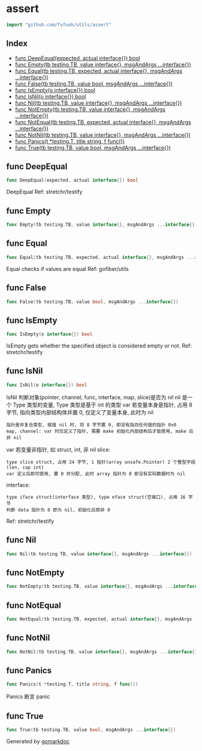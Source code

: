 <!-- Code generated by gomarkdoc. DO NOT EDIT -->

# assert

```go
import "github.com/fufuok/utils/assert"
```

## Index

- [func DeepEqual(expected, actual interface{}) bool](<#func-deepequal>)
- [func Empty(tb testing.TB, value interface{}, msgAndArgs ...interface{})](<#func-empty>)
- [func Equal(tb testing.TB, expected, actual interface{}, msgAndArgs ...interface{})](<#func-equal>)
- [func False(tb testing.TB, value bool, msgAndArgs ...interface{})](<#func-false>)
- [func IsEmpty(o interface{}) bool](<#func-isempty>)
- [func IsNil(o interface{}) bool](<#func-isnil>)
- [func Nil(tb testing.TB, value interface{}, msgAndArgs ...interface{})](<#func-nil>)
- [func NotEmpty(tb testing.TB, value interface{}, msgAndArgs ...interface{})](<#func-notempty>)
- [func NotEqual(tb testing.TB, expected, actual interface{}, msgAndArgs ...interface{})](<#func-notequal>)
- [func NotNil(tb testing.TB, value interface{}, msgAndArgs ...interface{})](<#func-notnil>)
- [func Panics(t *testing.T, title string, f func())](<#func-panics>)
- [func True(tb testing.TB, value bool, msgAndArgs ...interface{})](<#func-true>)


## func DeepEqual

```go
func DeepEqual(expected, actual interface{}) bool
```

DeepEqual Ref: stretchr/testify

## func Empty

```go
func Empty(tb testing.TB, value interface{}, msgAndArgs ...interface{})
```

## func Equal

```go
func Equal(tb testing.TB, expected, actual interface{}, msgAndArgs ...interface{})
```

Equal checks if values are equal Ref: gofiber/utils

## func False

```go
func False(tb testing.TB, value bool, msgAndArgs ...interface{})
```

## func IsEmpty

```go
func IsEmpty(o interface{}) bool
```

IsEmpty gets whether the specified object is considered empty or not. Ref: stretchr/testify

## func IsNil

```go
func IsNil(o interface{}) bool
```

IsNil 判断对象\(pointer, channel, func, interface, map, slice\)是否为 nil nil 是一个 Type 类型的变量, Type 类型是基于 int 的类型 var 若变量本身是指针, 占用 8 字节, 指向类型内部结构体并置 0, 仅定义了变量本身, 此时为 nil

```
指针是非复合类型, 赋值 nil 时, 将 8 字节置 0, 即没有指向任何值的指针 0x0
map, channel: var 时仅定义了指针, 需要 make 初始化内部结构后才能使用, make 后非 nil
```

var 若变量非指针, 如 struct, int, 非 nil slice:

```
type slice struct, 占用 24 字节, 1 指针(array unsafe.Pointer) 2 个整型字段(len, cap int)
var 定义后即可使用, 置 0 并分配, 此时 array 指针为 0 即没有实际数据时为 nil
```

interface:

```
type iface struct(interface 类型), type eface struct(空接口), 占用 16 字节
判断 data 指针为 0 即为 nil, 初始化后即非 0
```

Ref: stretchr/testify

## func Nil

```go
func Nil(tb testing.TB, value interface{}, msgAndArgs ...interface{})
```

## func NotEmpty

```go
func NotEmpty(tb testing.TB, value interface{}, msgAndArgs ...interface{})
```

## func NotEqual

```go
func NotEqual(tb testing.TB, expected, actual interface{}, msgAndArgs ...interface{})
```

## func NotNil

```go
func NotNil(tb testing.TB, value interface{}, msgAndArgs ...interface{})
```

## func Panics

```go
func Panics(t *testing.T, title string, f func())
```

Panics 断言 panic

## func True

```go
func True(tb testing.TB, value bool, msgAndArgs ...interface{})
```



Generated by [gomarkdoc](<https://github.com/princjef/gomarkdoc>)
